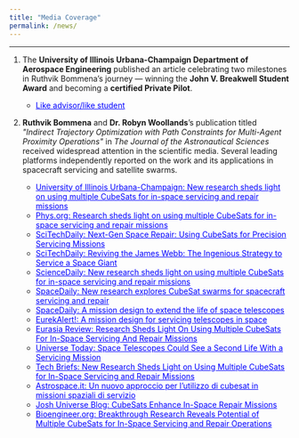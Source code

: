 ```yaml
---
title: "Media Coverage"
permalink: /news/
---
```


---

1. The **University of Illinois Urbana-Champaign Department of Aerospace Engineering** published an article celebrating two milestones in Ruthvik Bommena’s journey — winning the **John V. Breakwell Student Award** and becoming a **certified Private Pilot**.

    - <a href="https://aerospace.illinois.edu/news/74141" target="_blank" style="color:blue">Like advisor/like student</a>

2. **Ruthvik Bommena** and **Dr. Robyn Woollands**’s publication titled *"Indirect Trajectory Optimization with Path Constraints for Multi-Agent Proximity Operations"* in *The Journal of the Astronautical Sciences* received widespread attention in the scientific media. Several leading platforms independently reported on the work and its applications in spacecraft servicing and satellite swarms.

    - <a href="https://aerospace.illinois.edu/news/73647" target="_blank" style="color:blue">University of Illinois Urbana-Champaign: New research sheds light on using multiple CubeSats for in-space servicing and repair missions</a>  
    - <a href="https://phys.org/news/2025-02-multiple-cubesats-space-missions.html" target="_blank" style="color:blue">Phys.org: Research sheds light on using multiple CubeSats for in-space servicing and repair missions</a>  
    - <a href="https://scitechdaily.com/next-gen-space-repair-using-cubesats-for-precision-servicing-missions/" target="_blank" style="color:blue">SciTechDaily: Next-Gen Space Repair: Using CubeSats for Precision Servicing Missions</a>  
    - <a href="https://scitechdaily.com/reviving-the-james-webb-the-ingenious-strategy-to-service-a-space-giant/" target="_blank" style="color:blue">SciTechDaily: Reviving the James Webb: The Ingenious Strategy to Service a Space Giant</a>  
    - <a href="https://www.sciencedaily.com/releases/2025/02/250214123711.htm" target="_blank" style="color:blue">ScienceDaily: New research sheds light on using multiple CubeSats for in-space servicing and repair missions</a>  
    - <a href="https://www.spacedaily.com/reports/New_research_explores_CubeSat_swarms_for_spacecraft_servicing_and_repair_999.html" target="_blank" style="color:blue">SpaceDaily: New research explores CubeSat swarms for spacecraft servicing and repair</a>  
    - <a href="https://www.spacedaily.com/reports/A_mission_design_to_extend_the_life_of_space_telescopes_999.html" target="_blank" style="color:blue">SpaceDaily: A mission design to extend the life of space telescopes</a>  
    - <a href="https://www.eurekalert.org/news-releases/1067052" target="_blank" style="color:blue">EurekAlert!: A mission design for servicing telescopes in space</a>  
    - <a href="https://www.eurasiareview.com/15022025-research-sheds-light-on-using-multiple-cubesats-for-in-space-servicing-and-repair-missions/" target="_blank" style="color:blue">Eurasia Review: Research Sheds Light On Using Multiple CubeSats For In-Space Servicing And Repair Missions</a>  
    - <a href="https://www.universetoday.com/articles/space-telescopes-could-see-a-second-life-with-a-servicing-mission" target="_blank" style="color:blue">Universe Today: Space Telescopes Could See a Second Life With a Servicing Mission</a>  
    - <a href="https://www.techbriefs.com/component/content/article/52834-new-research-sheds-light-on-using-multiple-cubesats-for-in-space-servicing-and-repair-missions" target="_blank" style="color:blue">Tech Briefs: New Research Sheds Light on Using Multiple CubeSats for In-Space Servicing and Repair Missions</a>  
    - <a href="https://www.astrospace.it/2025/02/17/un-nuovo-approccio-per-lutilizzo-di-cubesat-in-missioni-spaziali-di-servizio/" target="_blank" style="color:blue">Astrospace.it: Un nuovo approccio per l’utilizzo di cubesat in missioni spaziali di servizio</a>  
    - <a href="https://blog.joshuniverse.com/cubesats-enhance-in-space-repair-missions/" target="_blank" style="color:blue">Josh Universe Blog: CubeSats Enhance In-Space Repair Missions</a>  
    - <a href="https://bioengineer.org/breakthrough-research-reveals-potential-of-multiple-cubesats-for-in-space-servicing-and-repair-operations/" target="_blank" style="color:blue">Bioengineer.org: Breakthrough Research Reveals Potential of Multiple CubeSats for In-Space Servicing and Repair Operations</a>



